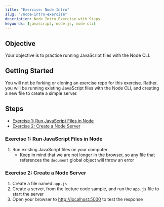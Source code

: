 ```yaml
---
title: "Exercise: Node Intro"
slug: "/node-intro-exercise"
description: Node Intro Exercise with Steps
keywords: [javascript, node.js, node cli]
---
```


## Objective

Your objective is to practice running JavaScript files with the Node CLI.

## Getting Started

You will not be forking or cloning an exercise repo for this exercise. Rather, you will be running existing JavaScript files with the Node CLI, and creating a new file to create a simple server.

## Steps

- [Exercise 1: Run JavaScript Files in Node](#exercise-1-run-javascript-files-in-node)
- [Exercise 2: Create a Node Server](#exercise-2-create-a-node-server)

### Exercise 1: Run JavaScript Files in Node

1. Run existing JavaScript files on your computer
   - Keep in mind that we are not longer in the browser, so any file that references the `document` global object will throw an error

### Exercise 2: Create a Node Server

1. Create a file named `app.js`
2. Create a server, from the lecture code sample, and run the `app.js` file to start the server
3. Open your browser to [http://localhost:5000](http://localhost:5000) to test the response
